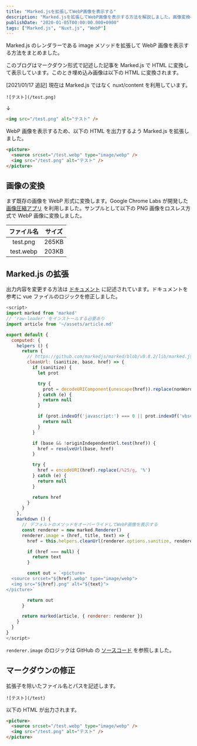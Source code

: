 ```yaml
---
title: "Marked.jsを拡張してWebP画像を表示する"
description: "Marked.jsを拡張してWebP画像を表示する方法を解説しました。画像変換手順やレンダラーのカスタマイズ方法も記載しました。"
publishDate: "2020-01-05T00:00:00.000+0900"
tags: ["Marked.js", "Nuxt.js", "WebP"]
---
```


Marked.js のレンダラーである image メソッドを拡張して WebP 画像を表示する方法をまとめました。

このブログはマークダウン形式で記述した記事を Marked.js で HTML に変換して表示しています。このとき埋め込み画像は以下の HTML に変換されます。

\[2021/01/17 追記\] 現在は Marked.js ではなく nuxt/content を利用しています。

```
![テスト](/test.png)
```

↓

```html
<img src="/test.png" alt="テスト" />
```

WebP 画像を表示するため、以下の HTML を出力するよう Marked.js を拡張しました。

```html
<picture>
  <source srcset="/test.webp" type="image/webp" />
  <img src="/test.png" alt="テスト" />
</picture>
```

## 画像の変換

まず既存の画像を WebP 形式に変換します。Google Chrome Labs が開発した [画像圧縮アプリ](https://squoosh.app/) を利用しました。サンプルとして以下の PNG 画像をロスレス方式で WebP 画像に変換しました。

| ファイル名 | サイズ |
| :--------: | :----: |
|  test.png  | 265KB  |
| test.webp  | 203KB  |

## Marked.js の拡張

出力内容を変更する方法は [ドキュメント](https://marked.js.org/#/USING_PRO.md#renderer) に記述されています。ドキュメントを参考に vue ファイルのロジックを修正しました。

```js
<script>
import marked from 'marked'
// 'raw-loader' をインストールする必要あり
import article from '~/assets/article.md'

export default {
  computed: {
    helpers () {
      return {
        // https://github.com/markedjs/marked/blob/v0.8.2/lib/marked.js#L145-L171
        cleanUrl: (sanitize, base, href) => {
          if (sanitize) {
            let prot

            try {
              prot = decodeURIComponent(unescape(href)).replace(nonWordAndColonTest, '').toLowerCase()
            } catch (e) {
              return null
            }

            if (prot.indexOf('javascript:') === 0 || prot.indexOf('vbscript:') === 0 || prot.indexOf('data:') === 0) {
              return null
            }
          }

          if (base && !originIndependentUrl.test(href)) {
            href = resolveUrl(base, href)
          }

          try {
            href = encodeURI(href).replace(/%25/g, '%')
          } catch (e) {
            return null
          }

          return href
        }
      }
    },
    markdown () {
      // デフォルトのメソッドをオーバーライドしてWebP画像を表示する
      const renderer = new marked.Renderer()
      renderer.image = (href, title, text) => {
        href = this.helpers.cleanUrl(renderer.options.sanitize, renderer.options.baseUrl, href)

        if (href === null) {
          return text
        }

        const out = `<picture>
  <source srcset="${href}.webp" type="image/webp">
  <img src="${href}.png" alt="${text}">
</picture>`

        return out
      }

      return marked(article, { renderer: renderer })
    }
  }
}
</script>
```

`renderer.image` のロジックは GitHub の [ソースコード](https://github.com/markedjs/marked/blob/v0.8.2/lib/marked.js#L1007-L1022) を参照しました。

## マークダウンの修正

拡張子を除いたファイル名とパスを記述します。

```
![テスト](/test)
```

以下の HTML が出力されます。

```html
<picture>
  <source srcset="/test.webp" type="image/webp" />
  <img src="/test.png" alt="テスト" />
</picture>
```
